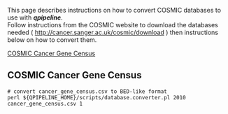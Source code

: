 

This page describes instructions on how to convert COSMIC databases to use with _**qpipeline**_.  
Follow instructions from the COSMIC website to download the databases needed ( http://cancer.sanger.ac.uk/cosmic/download ) then  instructions below on how to convert them.  

[COSMIC Cancer Gene Census](#CGC)

## COSMIC Cancer Gene Census
```
# convert cancer_gene_census.csv to BED-like format 
perl ${QPIPELINE_HOME}/scripts/database.converter.pl 2010 cancer_gene_census.csv 1

```
